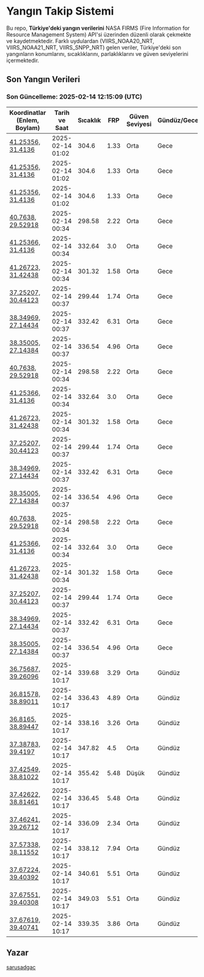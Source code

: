 # Yangın Takip Sistemi

Bu repo, **Türkiye'deki yangın verilerini** NASA FIRMS (Fire Information for Resource Management System) API'si üzerinden düzenli olarak çekmekte ve kaydetmektedir. Farklı uydulardan (VIIRS_NOAA20_NRT, VIIRS_NOAA21_NRT, VIIRS_SNPP_NRT) gelen veriler, Türkiye'deki son yangınların konumlarını, sıcaklıklarını, parlaklıklarını ve güven seviyelerini içermektedir.

## Son Yangın Verileri
### Son Güncelleme: 2025-02-14 12:15:09 (UTC)

| Koordinatlar (Enlem, Boylam) | Tarih ve Saat | Sıcaklık | FRP | Güven Seviyesi | Gündüz/Gece |
|-----------------------------|----------------|----------|-----|----------------|-------------|
| [41.25356, 31.4136](https://www.google.com/maps?q=41.25356,31.4136) | 2025-02-14 01:02 | 304.6 | 1.33 | Orta | Gece |
| [41.25356, 31.4136](https://www.google.com/maps?q=41.25356,31.4136) | 2025-02-14 01:02 | 304.6 | 1.33 | Orta | Gece |
| [41.25356, 31.4136](https://www.google.com/maps?q=41.25356,31.4136) | 2025-02-14 01:02 | 304.6 | 1.33 | Orta | Gece |
| [40.7638, 29.52918](https://www.google.com/maps?q=40.7638,29.52918) | 2025-02-14 00:34 | 298.58 | 2.22 | Orta | Gece |
| [41.25366, 31.4136](https://www.google.com/maps?q=41.25366,31.4136) | 2025-02-14 00:34 | 332.64 | 3.0 | Orta | Gece |
| [41.26723, 31.42438](https://www.google.com/maps?q=41.26723,31.42438) | 2025-02-14 00:34 | 301.32 | 1.58 | Orta | Gece |
| [37.25207, 30.44123](https://www.google.com/maps?q=37.25207,30.44123) | 2025-02-14 00:37 | 299.44 | 1.74 | Orta | Gece |
| [38.34969, 27.14434](https://www.google.com/maps?q=38.34969,27.14434) | 2025-02-14 00:37 | 332.42 | 6.31 | Orta | Gece |
| [38.35005, 27.14384](https://www.google.com/maps?q=38.35005,27.14384) | 2025-02-14 00:37 | 336.54 | 4.96 | Orta | Gece |
| [40.7638, 29.52918](https://www.google.com/maps?q=40.7638,29.52918) | 2025-02-14 00:34 | 298.58 | 2.22 | Orta | Gece |
| [41.25366, 31.4136](https://www.google.com/maps?q=41.25366,31.4136) | 2025-02-14 00:34 | 332.64 | 3.0 | Orta | Gece |
| [41.26723, 31.42438](https://www.google.com/maps?q=41.26723,31.42438) | 2025-02-14 00:34 | 301.32 | 1.58 | Orta | Gece |
| [37.25207, 30.44123](https://www.google.com/maps?q=37.25207,30.44123) | 2025-02-14 00:37 | 299.44 | 1.74 | Orta | Gece |
| [38.34969, 27.14434](https://www.google.com/maps?q=38.34969,27.14434) | 2025-02-14 00:37 | 332.42 | 6.31 | Orta | Gece |
| [38.35005, 27.14384](https://www.google.com/maps?q=38.35005,27.14384) | 2025-02-14 00:37 | 336.54 | 4.96 | Orta | Gece |
| [40.7638, 29.52918](https://www.google.com/maps?q=40.7638,29.52918) | 2025-02-14 00:34 | 298.58 | 2.22 | Orta | Gece |
| [41.25366, 31.4136](https://www.google.com/maps?q=41.25366,31.4136) | 2025-02-14 00:34 | 332.64 | 3.0 | Orta | Gece |
| [41.26723, 31.42438](https://www.google.com/maps?q=41.26723,31.42438) | 2025-02-14 00:34 | 301.32 | 1.58 | Orta | Gece |
| [37.25207, 30.44123](https://www.google.com/maps?q=37.25207,30.44123) | 2025-02-14 00:37 | 299.44 | 1.74 | Orta | Gece |
| [38.34969, 27.14434](https://www.google.com/maps?q=38.34969,27.14434) | 2025-02-14 00:37 | 332.42 | 6.31 | Orta | Gece |
| [38.35005, 27.14384](https://www.google.com/maps?q=38.35005,27.14384) | 2025-02-14 00:37 | 336.54 | 4.96 | Orta | Gece |
| [36.75687, 39.26096](https://www.google.com/maps?q=36.75687,39.26096) | 2025-02-14 10:17 | 339.68 | 3.29 | Orta | Gündüz |
| [36.81578, 38.89011](https://www.google.com/maps?q=36.81578,38.89011) | 2025-02-14 10:17 | 336.43 | 4.89 | Orta | Gündüz |
| [36.8165, 38.89447](https://www.google.com/maps?q=36.8165,38.89447) | 2025-02-14 10:17 | 338.16 | 3.26 | Orta | Gündüz |
| [37.38783, 39.4197](https://www.google.com/maps?q=37.38783,39.4197) | 2025-02-14 10:17 | 347.82 | 4.5 | Orta | Gündüz |
| [37.42549, 38.81022](https://www.google.com/maps?q=37.42549,38.81022) | 2025-02-14 10:17 | 355.42 | 5.48 | Düşük | Gündüz |
| [37.42622, 38.81461](https://www.google.com/maps?q=37.42622,38.81461) | 2025-02-14 10:17 | 336.45 | 5.48 | Orta | Gündüz |
| [37.46241, 39.26712](https://www.google.com/maps?q=37.46241,39.26712) | 2025-02-14 10:17 | 336.09 | 2.34 | Orta | Gündüz |
| [37.57338, 38.11552](https://www.google.com/maps?q=37.57338,38.11552) | 2025-02-14 10:17 | 338.12 | 7.94 | Orta | Gündüz |
| [37.67224, 39.40392](https://www.google.com/maps?q=37.67224,39.40392) | 2025-02-14 10:17 | 340.61 | 5.51 | Orta | Gündüz |
| [37.67551, 39.40308](https://www.google.com/maps?q=37.67551,39.40308) | 2025-02-14 10:17 | 349.03 | 5.51 | Orta | Gündüz |
| [37.67619, 39.40741](https://www.google.com/maps?q=37.67619,39.40741) | 2025-02-14 10:17 | 339.35 | 3.86 | Orta | Gündüz |

## Yazar

[sarusadgac](https://x.com/sarusadgac)
